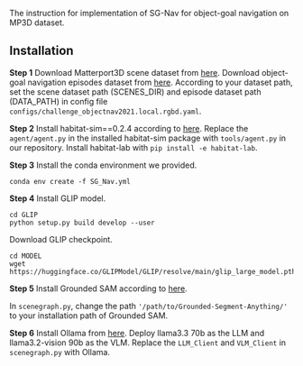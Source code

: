 The instruction for implementation of SG-Nav for object-goal navigation on MP3D dataset. 
## Installation

**Step 1**
Download Matterport3D scene dataset from [here](https://niessner.github.io/Matterport/).
Download object-goal navigation episodes dataset from [here](https://github.com/facebookresearch/habitat-lab/blob/main/DATASETS.md).
According to your dataset path, set the scene dataset path (SCENES_DIR) and episode dataset path (DATA_PATH) in config file `configs/challenge_objectnav2021.local.rgbd.yaml`.

**Step 2**
Install habitat-sim==0.2.4 according to [here](https://github.com/facebookresearch/habitat-sim).
Replace the `agent/agent.py` in the installed habitat-sim package with `tools/agent.py` in our repository.
Install habitat-lab with ``pip install -e habitat-lab``.

**Step 3**
Install the conda environment we provided.
```
conda env create -f SG_Nav.yml
```

**Step 4**
Install GLIP model.
```
cd GLIP
python setup.py build develop --user
```
Download GLIP checkpoint.
```
cd MODEL
wget https://huggingface.co/GLIPModel/GLIP/resolve/main/glip_large_model.pth
```

**Step 5**
Install Grounded SAM according to [here](https://github.com/IDEA-Research/Grounded-Segment-Anything).

In `scenegraph.py`, change the path `'/path/to/Grounded-Segment-Anything/'` to your installation path of Grounded SAM.

**Step 6**
Install Ollama from [here](https://ollama.com/). Deploy llama3.3 70b as the LLM and llama3.2-vision 90b as the VLM. Replace the `LLM_Client` and `VLM_Client` in `scenegraph.py` with Ollama.
